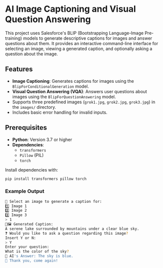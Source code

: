 # AI Image Captioning and Visual Question Answering

This project uses Salesforce's BLIP (Bootstrapping Language-Image Pre-training) models to generate descriptive captions for images and answer questions about them. It provides an interactive command-line interface for selecting an image, viewing a generated caption, and optionally asking a question about the image.

## Features

- **Image Captioning**: Generates captions for images using the `BlipForConditionalGeneration` model.
- **Visual Question Answering (VQA)**: Answers user questions about images using the `BlipForQuestionAnswering` model.
- Supports three predefined images (`grok1.jpg`, `grok2.jpg`, `grok3.jpg`) in the `images/` directory.
- Includes basic error handling for invalid inputs.

## Prerequisites

- **Python**: Version 3.7 or higher
- **Dependencies**:
  - `transformers`
  - `Pillow` (PIL)
  - `torch`

Install dependencies with:
```bash
pip install transformers pillow torch
```

### Example Output
```bash 
🤖 Select an image to generate a caption for:
1️⃣ Image 1
2️⃣ Image 2
3️⃣ Image 3
> 1
🤖🖼️ Generated Caption:
A serene lake surrounded by mountains under a clear blue sky.
❓ Would you like to ask a question regarding this image?
Insert Y or N:
> Y
Enter your question:
What is the color of the sky?
🤖 AI's Answer: The sky is blue.
👋 Thank you, come again!
```
